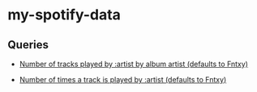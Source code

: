 # my-spotify-data

## Queries
* [Number of tracks played by :artist by album artist (defaults to Fntxy)](https://datasette-lite.pages.dev/?url=https://github.com/chekos/git-scraping-spotify/blob/main/tracks.db&install=datasette-spotify-embed&install=datasette-nteract-data-explorer#/tracks?sql=select%0A++date%28played_at%29+date_played_at%2C%0A++album_artist_name%2C%0A++count%28*%29+as+n_played%0Afrom%0A++tracks%0Awhere%0A++%22track_artists%22+like+%0A++case%0A++++%3Aartist%0A++when+%27%27+then+%27%25fntxy%25%27%0A++++else+%27%25%27+%7C%7C+%3Aartist+%7C%7C+%27%25%27%0A++end%0Agroup+by%0A++1%2C2%0Aorder+by%0A++rowid&artist=fntxy)

* [Number of times a track is played by :artist (defaults to Fntxy)](https://datasette-lite.pages.dev/?url=https://github.com/chekos/git-scraping-spotify/blob/main/tracks.db&install=datasette-spotify-embed&install=datasette-nteract-data-explorer#/tracks?sql=select%0A++date%28played_at%29+date_played_at%2C%0A++album_artist_name%2C%0A++track_name%2C%0A++count%28*%29+as+n_played%0Afrom%0A++tracks%0Awhere%0A++%22track_artists%22+like+%0A++case%0A++++%3Aartist%0A++when+%27%27+then+%27%25fntxy%25%27%0A++++else+%27%25%27+%7C%7C+%3Aartist+%7C%7C+%27%25%27%0A++end%0Agroup+by%0A++1%2C2%2C3%0Aorder+by%0A++rowid&artist=fntxy)
